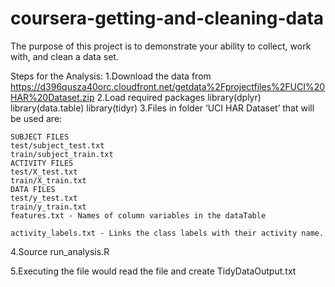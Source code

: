 # coursera-getting-and-cleaning-data
The purpose of this project is to demonstrate your ability to collect, work with, and clean a data set.


Steps for the Analysis:
1.Download the data from https://d396qusza40orc.cloudfront.net/getdata%2Fprojectfiles%2FUCI%20HAR%20Dataset.zip
2.Load required packages
  library(dplyr)
  library(data.table)
  library(tidyr)
3.Files in folder ‘UCI HAR Dataset’ that will be used are:

    SUBJECT FILES
    test/subject_test.txt
    train/subject_train.txt
    ACTIVITY FILES
    test/X_test.txt
    train/X_train.txt
    DATA FILES
    test/y_test.txt
    train/y_train.txt
    features.txt - Names of column variables in the dataTable

    activity_labels.txt - Links the class labels with their activity name.
    
  4.Source run_analysis.R
  
  5.Executing the file would read the file and create TidyDataOutput.txt

